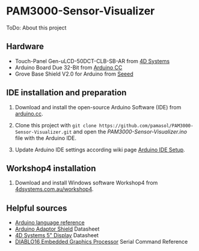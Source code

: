 # PAM3000-Sensor-Visualizer

ToDo: About this project

## Hardware

* Touch-Panel Gen-uLCD-50DCT-CLB-SB-AR from [4D Systems](https://4dsystems.com.au/gen4-ulcd-50dct-clb-sb-ar)
* Arduino Board Due 32-Bit from [Arduino CC](https://www.arduino.cc/en/Guide/ArduinoDue)
* Grove Base Shield V2.0 for Arduino from [Seeed](https://www.seeedstudio.com/Base-Shield-V2.html)

## IDE installation and preparation

1. Download and install the open-source Arduino Software (IDE) from [arduino.cc](https://www.arduino.cc/en/main/software).

2. Clone this project with `git clone https://github.com/pamasol/PAM3000-Sensor-Visualizer.git` and open the *PAM3000-Sensor-Visualizer.ino* file with the Arduino IDE.

3. Update Arduino IDE settings according wiki page [Arduino IDE Setup](https://github.com/pamasol/PAM3000-Sensor-Visualizer/wiki/Arduino-IDE-Setup).


## Workshop4 installation

1. Download and install Windows software Workshop4 from [4dsystems.com.au/workshop4](https://4dsystems.com.au/workshop4).

## Helpful sources

* [Arduino language reference](https://www.arduino.cc/reference/en/)
* [Arduino Adaptor Shield](https://github.com/pamasol/PAM3000-Sensor-Visualizer/files/4503403/4D.Arduino.Adaptor.Shield.pdf) Datasheet
* [4D Systems 5" Display](https://github.com/pamasol/PAM3000-Sensor-Visualizer/files/4503404/4D.Systems.5Zoll.TP.pdf) Datasheet
* [DIABLO16 Embedded Graphics Processor](https://github.com/pamasol/PAM3000-Sensor-Visualizer/files/4503399/diablo16_serialcmdmanual_r_2_1.pdf) Serial Command Reference